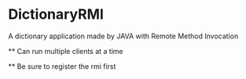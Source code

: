 # DictionaryRMI
A dictionary application made by JAVA with Remote Method Invocation

** Can run multiple clients at a time

** Be sure to register the rmi first